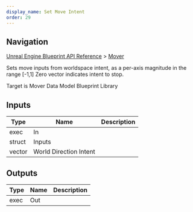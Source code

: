 ```yaml
---
display_name: Set Move Intent
order: 29
---
```

## Navigation

[Unreal Engine Blueprint API Reference](https://dev.epicgames.com/documentation/en-us/unreal-engine/BlueprintAPI) > [Mover](https://dev.epicgames.com/documentation/en-us/unreal-engine/BlueprintAPI/Mover)

Sets move inputs from worldspace intent, as a per-axis magnitude in the range \[-1,1\] Zero vector indicates intent to stop.

Target is Mover Data Model Blueprint Library

## Inputs

| Type | Name | Description |
| --- | --- | --- |
| exec | In |  |
| struct | Inputs |  |
| vector | World Direction Intent |  |

## Outputs

| Type | Name | Description |
| --- | --- | --- |
| exec | Out |  |
